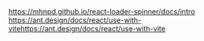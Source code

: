 https://mhnpd.github.io/react-loader-spinner/docs/intro
https://ant.design/docs/react/use-with-vitehttps://ant.design/docs/react/use-with-vite

